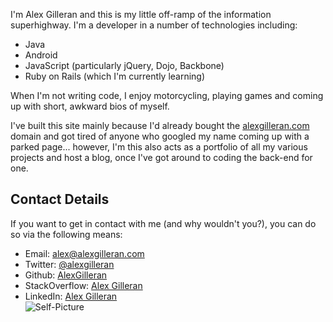 I'm Alex Gilleran and this is my little off-ramp of the information superhighway. I'm a developer in a number of technologies including:

*  Java
*  Android
*  JavaScript (particularly jQuery, Dojo, Backbone)
*  Ruby on Rails (which I'm currently learning)

When I'm not writing code, I enjoy motorcycling, playing games and coming up with short, awkward bios of myself.

I've built this site mainly because I'd already bought the [alexgilleran.com](http://alexgilleran.com) domain and got tired of anyone who googled my name coming up with a parked page... however, I'm this also acts as a portfolio of all my various projects and host a blog, once I've got around to coding the back-end for one.

Contact Details
-
If you want to get in contact with me (and why wouldn't you?), you can do so via the following means:

  * Email: [alex@alexgilleran.com](mailto:alex@alexgilleran.com)
  * Twitter: [@alexgilleran](http://twitter.com/AlexGilleran)
  * Github: [AlexGilleran](http://github.com/AlexGilleran)
  * StackOverflow: [Alex Gilleran](http://stackoverflow.com/users/873670/alex-gilleran)
  * LinkedIn: [Alex Gilleran](http://github.com/AlexGilleran)  
![Self-Picture](http://en.gravatar.com/userimage/41449972/6814e67a49c31b91506275a69123875a.jpg?size=200 "Me")